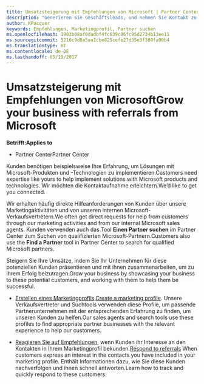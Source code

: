 ```yaml
---
title: Umsatzsteigerung mit Empfehlungen von Microsoft | Partner Center
description: "Generieren Sie Geschäftsleads, und nehmen Sie Kontakt zu Kunden auf, die Unterstützung bei der Implementierung von Microsoft-Produkten und -Lösungen benötigen."
author: KPacquer
keywords: Empfehlungen, Marketingprofil, Partner suchen
ms.openlocfilehash: 1903b08af0dadbf4fc639c06fc95d2734b13ee11
ms.sourcegitcommit: 5216c9d8a5aa1cbe825cefe27d35e3f380fa90b4
ms.translationtype: HT
ms.contentlocale: de-DE
ms.lasthandoff: 05/19/2017
---
```

# <a name="grow-your-business-with-referrals-from-microsoft"></a><span data-ttu-id="38697-104">Umsatzsteigerung mit Empfehlungen von Microsoft</span><span class="sxs-lookup"><span data-stu-id="38697-104">Grow your business with referrals from Microsoft</span></span>

**<span data-ttu-id="38697-105">Betrifft:</span><span class="sxs-lookup"><span data-stu-id="38697-105">Applies to</span></span>**

-  <span data-ttu-id="38697-106">Partner Center</span><span class="sxs-lookup"><span data-stu-id="38697-106">Partner Center</span></span>

<span data-ttu-id="38697-107">Kunden benötigen beispielsweise Ihre Erfahrung, um Lösungen mit Microsoft-Produkten und -Technologien zu implementieren.</span><span class="sxs-lookup"><span data-stu-id="38697-107">Customers need expertise like yours to help implement solutions with Microsoft products and technologies.</span></span> <span data-ttu-id="38697-108">Wir möchten die Kontaktaufnahme erleichtern.</span><span class="sxs-lookup"><span data-stu-id="38697-108">We’d like to get you connected.</span></span>

<span data-ttu-id="38697-109">Wir erhalten häufig direkte Hilfeanforderungen von Kunden über unsere Marketingaktivitäten und von unseren internen Microsoft-Verkaufsvertretern.</span><span class="sxs-lookup"><span data-stu-id="38697-109">We often get direct requests for help from customers through our marketing activities and from our internal Microsoft sales agents.</span></span> <span data-ttu-id="38697-110">Kunden verwenden auch das Tool **Einen Partner suchen** im Partner Center zum Suchen von qualifizierten Microsoft-Partnern.</span><span class="sxs-lookup"><span data-stu-id="38697-110">Customers also use the **Find a Partner** tool in Partner Center to search for qualified Microsoft partners.</span></span> 

<span data-ttu-id="38697-111">Steigern Sie Ihre Umsätze, indem Sie Ihr Unternehmen für diese potenziellen Kunden präsentieren und mit ihnen zusammenarbeiten, um zu ihrem Erfolg beizutragen.</span><span class="sxs-lookup"><span data-stu-id="38697-111">Grow your business by showcasing your business to these potential customers, and working with them to help them be successful.</span></span>

*  <span data-ttu-id="38697-112">[Erstellen eines Marketingprofils](create-a-marketing-profile.md).</span><span class="sxs-lookup"><span data-stu-id="38697-112">[Create a marketing profile](create-a-marketing-profile.md).</span></span> <span data-ttu-id="38697-113">Unsere Verkaufsvertreter und Suchtools verwenden diese Profile, um passende Partnerunternehmen mit der entsprechenden Erfahrung zu finden, um unseren Kunden zu helfen.</span><span class="sxs-lookup"><span data-stu-id="38697-113">Our sales agents and search tools use these profiles to find appropriate partner businesses with the relevant experience to help our customers.</span></span>

*  <span data-ttu-id="38697-114">[Reagieren Sie auf Empfehlungen](responding-to-referrals.md), wenn Kunden ihr Interesse an den Kontakten in Ihrem Marketingprofil bekunden.</span><span class="sxs-lookup"><span data-stu-id="38697-114">[Respond to referrals](responding-to-referrals.md) When customers express an interest in the contacts you have included in your marketing profile.</span></span> <span data-ttu-id="38697-115">Enthält Informationen dazu, wie Sie diese Kunden nachverfolgen und ihnen schnell antworten.</span><span class="sxs-lookup"><span data-stu-id="38697-115">Learn how to track and quickly respond to these customers.</span></span>
